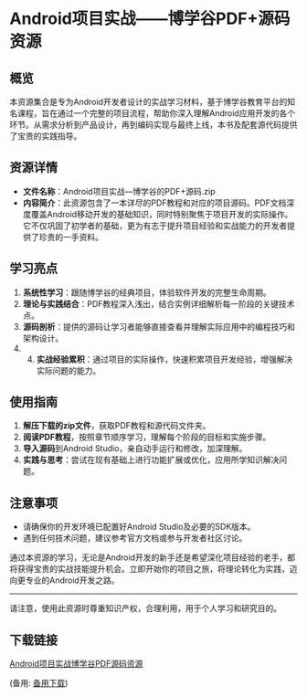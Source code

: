 # Android项目实战——博学谷PDF+源码资源

## 概览

本资源集合是专为Android开发者设计的实战学习材料，基于博学谷教育平台的知名课程，旨在通过一个完整的项目流程，帮助你深入理解Android应用开发的各个环节。从需求分析到产品设计，再到编码实现与最终上线，本书及配套源代码提供了宝贵的实践指导。

## 资源详情

- **文件名称**：Android项目实战—博学谷的PDF+源码.zip
- **内容简介**：此资源包含了一本详尽的PDF教程和对应的项目源码。PDF文档深度覆盖Android移动开发的基础知识，同时特别聚焦于项目开发的实际操作。它不仅巩固了初学者的基础，更为有志于提升项目经验和实战能力的开发者提供了珍贵的一手资料。

## 学习亮点

1. **系统性学习**：跟随博学谷的经典项目，体验软件开发的完整生命周期。
2. **理论与实践结合**：PDF教程深入浅出，结合实例详细解析每一阶段的关键技术点。
3. **源码剖析**：提供的源码让学习者能够直接查看并理解实际应用中的编程技巧和架构设计。
4. 4. **实战经验累积**：通过项目的实际操作，快速积累项目开发经验，增强解决实际问题的能力。

## 使用指南

1. **解压下载的zip文件**，获取PDF教程和源代码文件夹。
2. **阅读PDF教程**，按照章节顺序学习，理解每个阶段的目标和实施步骤。
3. **导入源码**到Android Studio，亲自动手运行和修改，加深理解。
4. **实践与思考**：尝试在现有基础上进行功能扩展或优化，应用所学知识解决问题。

## 注意事项

- 请确保你的开发环境已配置好Android Studio及必要的SDK版本。
- 遇到任何技术问题，建议参考官方文档或参与开发者社区讨论。

通过本资源的学习，无论是Android开发的新手还是希望深化项目经验的老手，都将获得宝贵的实战技能提升机会。立即开始你的项目之旅，将理论转化为实践，迈向更专业的Android开发之路。

---

请注意，使用此资源时尊重知识产权，合理利用，用于个人学习和研究目的。

## 下载链接
[Android项目实战博学谷PDF源码资源](https://pan.quark.cn/s/dccede39f8e0) 

(备用: [备用下载](https://pan.baidu.com/s/1LpM7nGdtnHSRti3_3QZjUg?pwd=1234))
